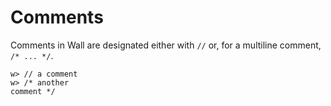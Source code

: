 # Comments

Comments in Wall are designated either with `//` or, for a multiline comment, `/* ... */`.

```
w> // a comment
w> /* another
comment */
```